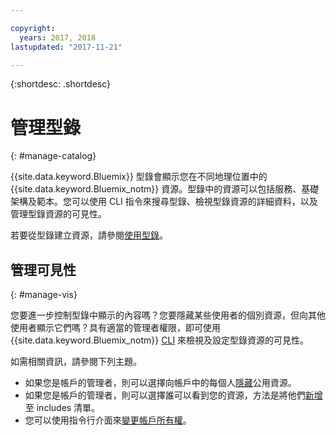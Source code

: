 ```yaml
---

copyright:
  years: 2017, 2018
lastupdated: "2017-11-21"

---
```


{:shortdesc: .shortdesc}

# 管理型錄
{: #manage-catalog}

{{site.data.keyword.Bluemix}} 型錄會顯示您在不同地理位置中的 {{site.data.keyword.Bluemix_notm}} 資源。型錄中的資源可以包括服務、基礎架構及範本。您可以使用 CLI 指令來搜尋型錄、檢視型錄資源的詳細資料，以及管理型錄資源的可見性。

若要從型錄建立資源，請參閱[使用型錄](/docs/overview/ui.html#catalogcreate)。

## 管理可見性
{: #manage-vis}

您要進一步控制型錄中顯示的內容嗎？您要隱藏某些使用者的個別資源，但向其他使用者顯示它們嗎？具有適當的管理者權限，即可使用 {{site.data.keyword.Bluemix_notm}} [CLI](/docs/cli/reference/bluemix_cli/get_started.html#getting-started) 來檢視及設定型錄資源的可見性。

如需相關資訊，請參閱下列主題。

* 如果您是帳戶的管理者，則可以選擇向帳戶中的每個人[隱藏](/docs/admin/exclude.html)公用資源。
* 如果您是帳戶的管理者，則可以選擇誰可以看到您的資源，方法是將他們[新增](/docs/admin/include.html)至 includes 清單。
* 您可以使用指令行介面來[變更帳戶所有權](/docs/admin/owners.html)。
